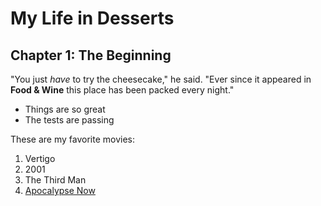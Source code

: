 # My Life in Desserts

## Chapter 1: The Beginning

"You just *have* to try the cheesecake," he said. "Ever since it appeared in
**Food & Wine** this place has been packed every night."

* Things are so great
* The tests are passing

These are my favorite movies:

1. Vertigo
2. 2001
3. The Third Man
4. [Apocalypse Now](http://www.imdb.com/title/tt0078788/)